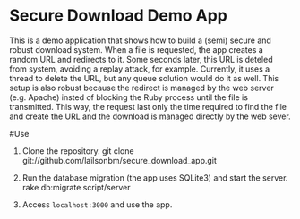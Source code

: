 Secure Download Demo App
========================

This is a demo application that shows how to build a (semi) secure and robust download system.
When a file is requested, the app creates a random URL and redirects to it. Some seconds later, this URL is deteled from system, avoiding a replay attack, for example. Currently, it uses a thread to delete the URL, but any queue solution would do it as well.
This setup is also robust because the redirect is managed by the web server (e.g. Apache) insted of blocking the Ruby process until the file is transmitted. This way, the request last only the time required to find the file and create the URL and the download is managed directly by the web sever.

#Use
1. Clone the repository.
	git clone git://github.com/lailsonbm/secure_download_app.git

2. Run the database migration (the app uses SQLite3) and start the server.
	rake db:migrate
	script/server
	
3. Access <code>localhost:3000</code> and use the app.